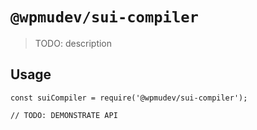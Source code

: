 # `@wpmudev/sui-compiler`

> TODO: description

## Usage

```
const suiCompiler = require('@wpmudev/sui-compiler');

// TODO: DEMONSTRATE API
```
